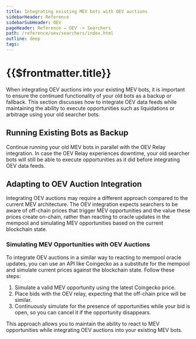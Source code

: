 ```yaml
---
title: Integrating existing MEV bots with OEV auctions
sidebarHeader: Reference
sidebarSubHeader: OEV
pageHeader: Reference → OEV -> Searchers
path: /reference/oev/searchers/index.html
outline: deep
tags:
---
```


<PageHeader/>

<SearchHighlight/>

# {{$frontmatter.title}}

When integrating OEV auctions into your existing MEV bots, it is important to
ensure the continued functionality of your old bots as a backup or fallback.
This section discusses how to integrate OEV data feeds while maintaining the
ability to execute opportunities such as liquidations or arbitrage using your
old searcher bots.

## Running Existing Bots as Backup

Continue running your old MEV bots in parallel with the OEV Relay integration.
In case the OEV Relay experiences downtime, your old searcher bots will still be
able to execute opportunities as it did before integrating OEV data feeds.

## Adapting to OEV Auction Integration

Integrating OEV auctions may require a different approach compared to the
current MEV architecture. The OEV integration expects searchers to be aware of
off-chain prices that trigger MEV opportunities and the value these prices
create on-chain, rather than reacting to oracle updates in the mempool and
simulating MEV opportunities based on the current blockchain state.

### Simulating MEV Opportunities with OEV Auctions

To integrate OEV auctions in a similar way to reacting to mempool oracle
updates, you can use an API like Coingecko as a substitute for the mempool and
simulate current prices against the blockchain state. Follow these steps:

1. Simulate a valid MEV opportunity using the latest Coingecko price.
2. Place bids with the OEV relay, expecting that the off-chain price will be
   similar.
3. Continuously simulate for the presence of opportunities while your bid is
   open, so you can cancel it if the opportunity disappears.

This approach allows you to maintain the ability to react to MEV opportunities
while integrating OEV auctions into your existing MEV bots.
